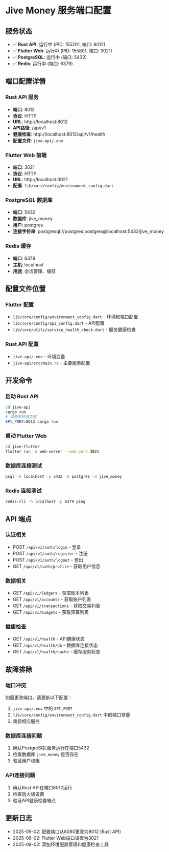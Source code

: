 # Jive Money 服务端口配置

## 服务状态
- ✅ **Rust API**: 运行中 (PID: 155201, 端口: 8012)
- ✅ **Flutter Web**: 运行中 (PID: 155801, 端口: 3021)  
- ✅ **PostgreSQL**: 运行中 (端口: 5432)
- ✅ **Redis**: 运行中 (端口: 6379)

## 端口配置详情

### Rust API 服务
- **端口**: 8012
- **协议**: HTTP
- **URL**: http://localhost:8012
- **API路径**: /api/v1
- **健康检查**: http://localhost:8012/api/v1/health
- **配置文件**: `jive-api/.env`

### Flutter Web 前端
- **端口**: 3021
- **协议**: HTTP  
- **URL**: http://localhost:3021
- **配置**: `lib/core/config/environment_config.dart`

### PostgreSQL 数据库
- **端口**: 5432
- **数据库**: jive_money
- **用户**: postgres
- **连接字符串**: postgresql://postgres:postgres@localhost:5432/jive_money

### Redis 缓存
- **端口**: 6379
- **主机**: localhost
- **用途**: 会话管理、缓存

## 配置文件位置

### Flutter 配置
- `lib/core/config/environment_config.dart` - 环境和端口配置
- `lib/core/config/api_config.dart` - API配置
- `lib/core/utils/service_health_check.dart` - 服务健康检查

### Rust API 配置  
- `jive-api/.env` - 环境变量
- `jive-api/src/main.rs` - 主要服务配置

## 开发命令

### 启动 Rust API
```bash
cd jive-api
cargo run
# 或使用环境变量
API_PORT=8012 cargo run
```

### 启动 Flutter Web
```bash
cd jive-flutter  
flutter run -d web-server --web-port 3021
```

### 数据库连接测试
```bash
psql -h localhost -p 5432 -U postgres -d jive_money
```

### Redis 连接测试
```bash
redis-cli -h localhost -p 6379 ping
```

## API 端点

### 认证相关
- POST `/api/v1/auth/login` - 登录
- POST `/api/v1/auth/register` - 注册
- POST `/api/v1/auth/logout` - 登出
- GET `/api/v1/auth/profile` - 获取用户信息

### 数据相关
- GET `/api/v1/ledgers` - 获取账本列表
- GET `/api/v1/accounts` - 获取账户列表
- GET `/api/v1/transactions` - 获取交易列表
- GET `/api/v1/budgets` - 获取预算列表

### 健康检查
- GET `/api/v1/health` - API健康状态
- GET `/api/v1/health/db` - 数据库连接状态
- GET `/api/v1/health/cache` - 缓存服务状态

## 故障排除

### 端口冲突
如需更改端口，请更新以下配置：
1. `jive-api/.env` 中的 `API_PORT`
2. `lib/core/config/environment_config.dart` 中的端口常量
3. 重启相应服务

### 数据库连接问题
1. 确认PostgreSQL服务运行在端口5432
2. 检查数据库 `jive_money` 是否存在
3. 验证用户权限

### API连接问题
1. 确认Rust API在端口8012运行
2. 检查防火墙设置
3. 验证API健康检查端点

## 更新日志
- 2025-09-02: 配置端口从8080更改为8012 (Rust API)
- 2025-09-02: Flutter Web端口设置为3021
- 2025-09-02: 添加环境配置管理和健康检查工具